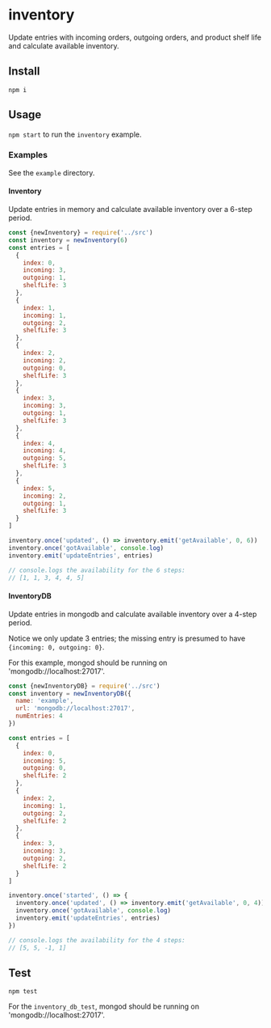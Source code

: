 # inventory

Update entries with incoming orders, outgoing orders, and product shelf life and calculate available inventory.

## Install
`npm i`

## Usage
`npm start` to run the `inventory` example.

### Examples
See the `example` directory.

#### Inventory

Update entries in memory and calculate available inventory over a 6-step period.

```js
const {newInventory} = require('../src')
const inventory = newInventory(6)
const entries = [
  {
    index: 0,
    incoming: 3,
    outgoing: 1,
    shelfLife: 3
  },
  {
    index: 1,
    incoming: 1,
    outgoing: 2,
    shelfLife: 3
  },
  {
    index: 2,
    incoming: 2,
    outgoing: 0,
    shelfLife: 3
  },
  {
    index: 3,
    incoming: 3,
    outgoing: 1,
    shelfLife: 3
  },
  {
    index: 4,
    incoming: 4,
    outgoing: 5,
    shelfLife: 3
  },
  {
    index: 5,
    incoming: 2,
    outgoing: 1,
    shelfLife: 3
  }
]

inventory.once('updated', () => inventory.emit('getAvailable', 0, 6))
inventory.once('gotAvailable', console.log)
inventory.emit('updateEntries', entries)

// console.logs the availability for the 6 steps:
// [1, 1, 3, 4, 4, 5]
```

#### InventoryDB

Update entries in mongodb and calculate available inventory over a 4-step period.

Notice we only update 3 entries; the missing entry is presumed to have `{incoming: 0, outgoing: 0}`.

For this example, mongod should be running on 'mongodb://localhost:27017'.

```js
const {newInventoryDB} = require('../src')
const inventory = newInventoryDB({
  name: 'example',
  url: 'mongodb://localhost:27017',
  numEntries: 4
})

const entries = [
  {
    index: 0,
    incoming: 5,
    outgoing: 0,
    shelfLife: 2
  },
  {
    index: 2,
    incoming: 1,
    outgoing: 2,
    shelfLife: 2
  },
  {
    index: 3,
    incoming: 3,
    outgoing: 2,
    shelfLife: 2
  }
]

inventory.once('started', () => {
  inventory.once('updated', () => inventory.emit('getAvailable', 0, 4))
  inventory.once('gotAvailable', console.log)
  inventory.emit('updateEntries', entries)
})

// console.logs the availability for the 4 steps:
// [5, 5, -1, 1]
```

## Test
`npm test`

For the `inventory_db_test`, mongod should be running on 'mongodb://localhost:27017'.
